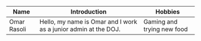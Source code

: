 | Name        | Introduction                                                  | Hobbies                 |
|-------------|--------------------------------------------------------------|-------------------------|
| Omar Rasoli       | Hello, my name is Omar and I work as a junior admin at the DOJ.                                                | Gaming and trying new food                |
